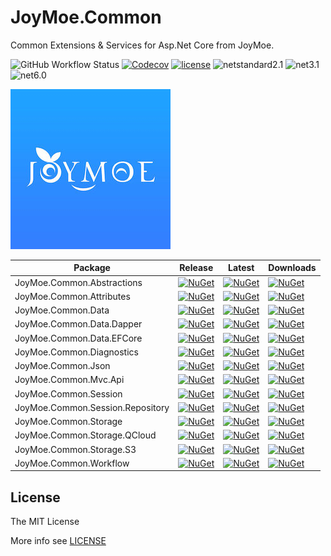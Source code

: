 # JoyMoe.Common

Common Extensions & Services for Asp.Net Core from JoyMoe.

![GitHub Workflow Status](https://img.shields.io/github/workflow/status/JoyMoe/JoyMoe.Common/build)
[![Codecov](https://img.shields.io/codecov/c/github/JoyMoe/JoyMoe.Common.svg)](https://codecov.io/gh/JoyMoe/JoyMoe.Common)
[![license](https://img.shields.io/github/license/JoyMoe/JoyMoe.Common.svg)](https://github.com/JoyMoe/JoyMoe.Common/blob/master/LICENSE)
![netstandard2.1](https://img.shields.io/badge/.Net-netstandard2.1-brightgreen.svg)
![net3.1](https://img.shields.io/badge/.Net-3.1-brightgreen.svg)
![net6.0](https://img.shields.io/badge/.Net-6.0-brightgreen.svg)

![joymoe](joymoe.png)

| Package                          | Release                                                                                                                                          | Latest                                                                                                                                                             | Downloads                                                                                                                                         |
| -------------------------------- | ------------------------------------------------------------------------------------------------------------------------------------------------ | ------------------------------------------------------------------------------------------------------------------------------------------------------------------ | ------------------------------------------------------------------------------------------------------------------------------------------------- |
| JoyMoe.Common.Abstractions       | [![NuGet](https://img.shields.io/nuget/v/JoyMoe.Common.Abstractions.svg)](https://www.nuget.org/packages/JoyMoe.Common.Abstractions)             | [![NuGet](https://img.shields.io/nuget/vpre/JoyMoe.Common.Abstractions.svg)](https://www.nuget.org/packages/JoyMoe.Common.Abstractions/absoluteLatest)             | [![NuGet](https://img.shields.io/nuget/dt/JoyMoe.Common.Abstractions.svg)](https://www.nuget.org/packages/JoyMoe.Common.Abstractions)             |
| JoyMoe.Common.Attributes         | [![NuGet](https://img.shields.io/nuget/v/JoyMoe.Common.Attributes.svg)](https://www.nuget.org/packages/JoyMoe.Common.Attributes)                 | [![NuGet](https://img.shields.io/nuget/vpre/JoyMoe.Common.Attributes.svg)](https://www.nuget.org/packages/JoyMoe.Common.Attributes/absoluteLatest)                 | [![NuGet](https://img.shields.io/nuget/dt/JoyMoe.Common.Attributes.svg)](https://www.nuget.org/packages/JoyMoe.Common.Attributes)                 |
| JoyMoe.Common.Data               | [![NuGet](https://img.shields.io/nuget/v/JoyMoe.Common.Data.svg)](https://www.nuget.org/packages/JoyMoe.Common.Data)                             | [![NuGet](https://img.shields.io/nuget/vpre/JoyMoe.Common.Data.svg)](https://www.nuget.org/packages/JoyMoe.Common.Data/absoluteLatest)                             | [![NuGet](https://img.shields.io/nuget/dt/JoyMoe.Common.Data.svg)](https://www.nuget.org/packages/JoyMoe.Common.Data)                             |
| JoyMoe.Common.Data.Dapper        | [![NuGet](https://img.shields.io/nuget/v/JoyMoe.Common.Data.Dapper.svg)](https://www.nuget.org/packages/JoyMoe.Common.Data.Dapper)               | [![NuGet](https://img.shields.io/nuget/vpre/JoyMoe.Common.Data.Dapper.svg)](https://www.nuget.org/packages/JoyMoe.Common.Data.Dapper/absoluteLatest)               | [![NuGet](https://img.shields.io/nuget/dt/JoyMoe.Common.Data.Dapper.svg)](https://www.nuget.org/packages/JoyMoe.Common.Data.Dapper)               |
| JoyMoe.Common.Data.EFCore        | [![NuGet](https://img.shields.io/nuget/v/JoyMoe.Common.Data.EFCore.svg)](https://www.nuget.org/packages/JoyMoe.Common.Data.EFCore)               | [![NuGet](https://img.shields.io/nuget/vpre/JoyMoe.Common.Data.EFCore.svg)](https://www.nuget.org/packages/JoyMoe.Common.Data.EFCore/absoluteLatest)               | [![NuGet](https://img.shields.io/nuget/dt/JoyMoe.Common.Data.EFCore.svg)](https://www.nuget.org/packages/JoyMoe.Common.Data.EFCore)               |
| JoyMoe.Common.Diagnostics        | [![NuGet](https://img.shields.io/nuget/v/JoyMoe.Common.Diagnostics.svg)](https://www.nuget.org/packages/JoyMoe.Common.Diagnostics)               | [![NuGet](https://img.shields.io/nuget/vpre/JoyMoe.Common.Diagnostics.svg)](https://www.nuget.org/packages/JoyMoe.Common.Diagnostics/absoluteLatest)               | [![NuGet](https://img.shields.io/nuget/dt/JoyMoe.Common.Diagnostics.svg)](https://www.nuget.org/packages/JoyMoe.Common.Diagnostics)               |
| JoyMoe.Common.Json               | [![NuGet](https://img.shields.io/nuget/v/JoyMoe.Common.Json.svg)](https://www.nuget.org/packages/JoyMoe.Common.Json)                             | [![NuGet](https://img.shields.io/nuget/vpre/JoyMoe.Common.Json.svg)](https://www.nuget.org/packages/JoyMoe.Common.Json/absoluteLatest)                             | [![NuGet](https://img.shields.io/nuget/dt/JoyMoe.Common.Json.svg)](https://www.nuget.org/packages/JoyMoe.Common.Json)                             |
| JoyMoe.Common.Mvc.Api            | [![NuGet](https://img.shields.io/nuget/v/JoyMoe.Common.Mvc.Api.svg)](https://www.nuget.org/packages/JoyMoe.Common.Mvc.Api)                       | [![NuGet](https://img.shields.io/nuget/vpre/JoyMoe.Common.Mvc.Api.svg)](https://www.nuget.org/packages/JoyMoe.Common.Mvc.Api/absoluteLatest)                       | [![NuGet](https://img.shields.io/nuget/dt/JoyMoe.Common.Mvc.Api.svg)](https://www.nuget.org/packages/JoyMoe.Common.Mvc.Api)                       |
| JoyMoe.Common.Session            | [![NuGet](https://img.shields.io/nuget/v/JoyMoe.Common.Session.svg)](https://www.nuget.org/packages/JoyMoe.Common.Session)                       | [![NuGet](https://img.shields.io/nuget/vpre/JoyMoe.Common.Session.svg)](https://www.nuget.org/packages/JoyMoe.Common.Session/absoluteLatest)                       | [![NuGet](https://img.shields.io/nuget/dt/JoyMoe.Common.Session.svg)](https://www.nuget.org/packages/JoyMoe.Common.Session)                       |
| JoyMoe.Common.Session.Repository | [![NuGet](https://img.shields.io/nuget/v/JoyMoe.Common.Session.Repository.svg)](https://www.nuget.org/packages/JoyMoe.Common.Session.Repository) | [![NuGet](https://img.shields.io/nuget/vpre/JoyMoe.Common.Session.Repository.svg)](https://www.nuget.org/packages/JoyMoe.Common.Session.Repository/absoluteLatest) | [![NuGet](https://img.shields.io/nuget/dt/JoyMoe.Common.Session.Repository.svg)](https://www.nuget.org/packages/JoyMoe.Common.Session.Repository) |
| JoyMoe.Common.Storage            | [![NuGet](https://img.shields.io/nuget/v/JoyMoe.Common.Storage.svg)](https://www.nuget.org/packages/JoyMoe.Common.Storage)                       | [![NuGet](https://img.shields.io/nuget/vpre/JoyMoe.Common.Storage.svg)](https://www.nuget.org/packages/JoyMoe.Common.Storage/absoluteLatest)                       | [![NuGet](https://img.shields.io/nuget/dt/JoyMoe.Common.Storage.svg)](https://www.nuget.org/packages/JoyMoe.Common.Storage)                       |
| JoyMoe.Common.Storage.QCloud     | [![NuGet](https://img.shields.io/nuget/v/JoyMoe.Common.Storage.QCloud.svg)](https://www.nuget.org/packages/JoyMoe.Common.Storage.QCloud)         | [![NuGet](https://img.shields.io/nuget/vpre/JoyMoe.Common.Storage.QCloud.svg)](https://www.nuget.org/packages/JoyMoe.Common.Storage.QCloud/absoluteLatest)         | [![NuGet](https://img.shields.io/nuget/dt/JoyMoe.Common.Storage.QCloud.svg)](https://www.nuget.org/packages/JoyMoe.Common.Storage.QCloud)         |
| JoyMoe.Common.Storage.S3         | [![NuGet](https://img.shields.io/nuget/v/JoyMoe.Common.Storage.S3.svg)](https://www.nuget.org/packages/JoyMoe.Common.Storage.S3)                 | [![NuGet](https://img.shields.io/nuget/vpre/JoyMoe.Common.Storage.S3.svg)](https://www.nuget.org/packages/JoyMoe.Common.Storage.S3/absoluteLatest)                 | [![NuGet](https://img.shields.io/nuget/dt/JoyMoe.Common.Storage.S3.svg)](https://www.nuget.org/packages/JoyMoe.Common.Storage.S3)                 |
| JoyMoe.Common.Workflow           | [![NuGet](https://img.shields.io/nuget/v/JoyMoe.Common.Workflow.svg)](https://www.nuget.org/packages/JoyMoe.Common.Workflow)                     | [![NuGet](https://img.shields.io/nuget/vpre/JoyMoe.Common.Workflow.svg)](https://www.nuget.org/packages/JoyMoe.Common.Workflow/absoluteLatest)                     | [![NuGet](https://img.shields.io/nuget/dt/JoyMoe.Common.Workflow.svg)](https://www.nuget.org/packages/JoyMoe.Common.Workflow)                     |

## License

The MIT License

More info see [LICENSE](LICENSE)
